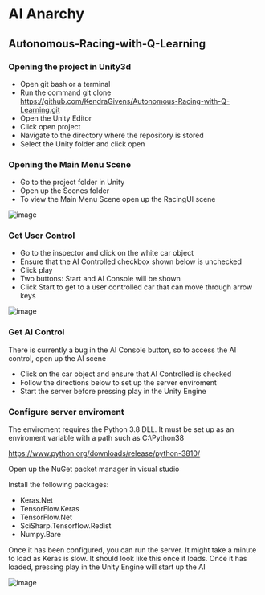 # AI Anarchy

## Autonomous-Racing-with-Q-Learning

### Opening the project in Unity3d

- Open git bash or a terminal
- Run the command git clone https://github.com/KendraGivens/Autonomous-Racing-with-Q-Learning.git
- Open the Unity Editor
- Click open project
- Navigate to the directory where the repository is stored
- Select the Unity folder and click open

### Opening the Main Menu Scene
- Go to the project folder in Unity
- Open up the Scenes folder
- To view the Main Menu Scene open up the RacingUI scene

![image](https://user-images.githubusercontent.com/100613566/235009727-1ec64896-079f-4475-b419-b00cc60356ec.png)

### Get User Control
- Go to the inspector and click on the white car object
- Ensure that the AI Controlled checkbox shown below is unchecked
- Click play
- Two buttons: Start and AI Console will be shown
- Click Start to get to a user controlled car that can move through arrow keys

![image](https://user-images.githubusercontent.com/100613566/235009488-4a878554-ba9a-4e67-ad85-6f858a902807.png)

### Get AI Control
There is currently a bug in the AI Console button, so to access the AI control, open up the AI scene
- Click on the car object and ensure that AI Controlled is checked
- Follow the directions below to set up the server enviroment
- Start the server before pressing play in the Unity Engine

### Configure server enviroment
The enviroment requires the Python 3.8 DLL. It must be set up as an enviroment variable with a path such as C:\Python38

https://www.python.org/downloads/release/python-3810/

Open up the NuGet packet manager in visual studio

Install the following packages: 
- Keras.Net
- TensorFlow.Keras
- TensorFlow.Net
- SciSharp.Tensorflow.Redist
- Numpy.Bare

Once it has been configured, you can run the server. It might take a minute to load as Keras is slow. It should look like this once it loads. 
Once it has loaded, pressing play in the Unity Engine will start up the AI

![image](https://user-images.githubusercontent.com/100613566/234760953-fea2ed6d-971a-427f-b676-300fb58b7ca2.png)

